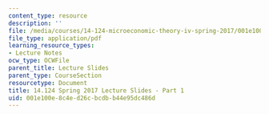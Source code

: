 ```yaml
---
content_type: resource
description: ''
file: /media/courses/14-124-microeconomic-theory-iv-spring-2017/001e100e8c4ed26cbcdbb44e95dc486d_MIT14_124S17_Slide1.pdf
file_type: application/pdf
learning_resource_types:
- Lecture Notes
ocw_type: OCWFile
parent_title: Lecture Slides
parent_type: CourseSection
resourcetype: Document
title: 14.124 Spring 2017 Lecture Slides - Part 1
uid: 001e100e-8c4e-d26c-bcdb-b44e95dc486d
---
```


